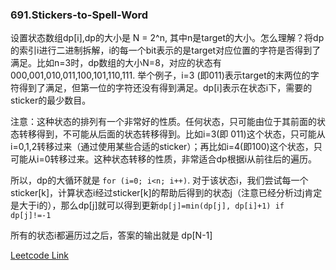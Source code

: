  ### 691.Stickers-to-Spell-Word
 
设置状态数组dp[i],dp的大小是 N = 2^n, 其中n是target的大小。怎么理解？将dp的索引i进行二进制拆解，i的每一个bit表示的是target对应位置的字符是否得到了满足。比如n=3时，dp数组的大小N=8，对应的状态有 000,001,010,011,100,101,110,111. 举个例子，i=3 (即011)表示target的末两位的字符得到了满足，但第一位的字符还没有得到满足。dp[i]表示在状态i下，需要的sticker的最少数目。

注意：这种状态的排列有一个非常好的性质。任何状态，只可能由位于其前面的状态转移得到，不可能从后面的状态转移得到。比如i=3(即 011)这个状态，只可能从i=0,1,2转移过来（通过使用某些合适的sticker）；再比如i=4(即100)这个状态，只可能从i=0转移过来。这种状态转移的性质，非常适合dp根据i从前往后的遍历。

所以，dp的大循环就是 ```for (i=0; i<n; i++)```. 对于该状态i，我们尝试每一个sticker[k]，计算状态i经过sticker[k]的帮助后得到的状态j（注意已经分析过j肯定是大于i的），那么dp[j]就可以得到更新```dp[j]=min(dp[j], dp[i]+1) if dp[j]!=-1```

所有的状态i都遍历过之后，答案的输出就是 dp[N-1]


[Leetcode Link](https://leetcode.com/problems/stickers-to-spell-word)